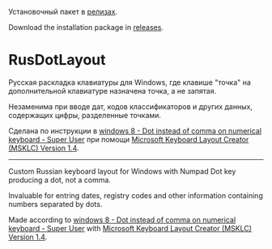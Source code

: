 Установочный пакет в [релизах](https://github.com/native-api/RusDotLayout/releases).

Download the installation package in [releases](https://github.com/native-api/RusDotLayout/releases).

# RusDotLayout

Русская раскладка клавиатуры для Windows, где клавише "точка" на дополнительной клавиатуре назначена точка, а не запятая.

Незаменима при вводе дат, кодов классификаторов и других данных, содержащих цифры, разделенные точками.

Сделана по инструкции в [windows 8 - Dot instead of comma on numerical keyboard - Super User](https://superuser.com/questions/747250/dot-instead-of-comma-on-numerical-keyboard/1517192#1517192)
при помощи [Microsoft Keyboard Layout Creator (MSKLC) Version 1.4](https://www.microsoft.com/en-us/download/details.aspx?id=102134).

---

Custom Russian keyboard layout for Windows with Numpad Dot key producing a dot, not a comma.

Invaluable for entring dates, registry codes and other information containing numbers separated by dots.

Made according to [windows 8 - Dot instead of comma on numerical keyboard - Super User](https://superuser.com/questions/747250/dot-instead-of-comma-on-numerical-keyboard/1517192#1517192)
with [Microsoft Keyboard Layout Creator (MSKLC) Version 1.4](https://www.microsoft.com/en-us/download/details.aspx?id=102134).
